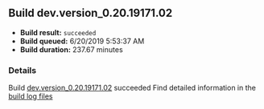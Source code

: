 ## Build dev.version_0.20.19171.02
- **Build result:** `succeeded`
- **Build queued:** 6/20/2019 5:53:37 AM
- **Build duration:** 237.67 minutes
### Details
Build [dev.version_0.20.19171.02](https://winappstudio.visualstudio.com/web/build.aspx?pcguid=a4ef43be-68ce-4195-a619-079b4d9834c2&builduri=vstfs%3a%2f%2f%2fBuild%2fBuild%2f28767) succeeded
Find detailed information in the [build log files](https://uwpctdiags.blob.core.windows.net/buildlogs/dev.version_0.20.19171.02_logs.zip)
